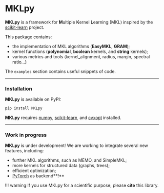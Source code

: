 # MKLpy


**MKLpy** is a framework for **M**ultiple **K**ernel **L**earning (MKL)  inspired by the [scikit-learn](http://scikit-learn.org/stable) project.

This package contains:

* the implementation of MKL algorithms (**EasyMKL**, **GRAM**);
* kernel functions (**polynomial**, **boolean** kernels, and **string** kernels);
* various metrics and tools (kernel_alignment, radius, margin, spectral ratio...)

The ```examples``` section contains useful snippets of code.


- - -

### Installation

**MKLpy** is available on PyPI:
```sh
pip install MKLpy
```

**MKLpy** requires [numpy](https://www.numpy.org/), [scikit-learn](https://scikit-learn.org/stable/), and [cvxopt](https://cvxopt.org/) installed.



- - -

### Work in progress

**MKLpy** is under development! We are working to integrate several new features, including:

* further MKL algorithms, such as MEMO, and SimpleMKL;
* more kernels for structured data (graphs, trees);
* efficient optimization;
* [PyTorch](https://pytorch.org/) as backend**!**



!!! warning
	If you use MKLpy for a scientific purpose, please **cite** this library.